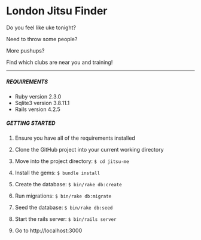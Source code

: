 # London Jitsu Finder

Do you feel like uke tonight?

Need to throw some people?

More pushups?

Find which clubs are near you and training!

------------------------
##### REQUIREMENTS

- Ruby version 2.3.0
- Sqlite3 version 3.8.11.1
- Rails version 4.2.5

##### GETTING STARTED

1. Ensure you have all of the requirements installed

2. Clone the GitHub project into your current working directory

3. Move into the project directory:
`$ cd jitsu-me`

4. Install the gems:
`$ bundle install`

5. Create the database:
`$ bin/rake db:create`

6. Run migrations:
`$ bin/rake db:migrate`

7. Seed the database:
`$ bin/rake db:seed`

7. Start the rails server:
`$ bin/rails server`

8. Go to http://localhost:3000
